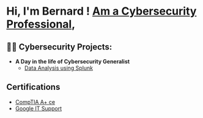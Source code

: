 <h1>Hi, I'm Bernard ! <a href="https://www.linkedin.com/in/bernardogbevire/">Am a Cybersecurity Professional</a>, 

<h2>👨‍💻 Cybersecurity Projects:</h2>

- <b>A Day in the life of Cybersecurity Generalist</b>
  - [Data Analysis using Splunk](https://github.com/Cyberlieutenant/LABURL)

<h2>Certifications</h2>

- [CompTIA A+ ce](https://www.credly.com/badges/d7769ed1-c638-4b7a-9fe7-8b1172e5a0c1/linked_in_profile)
- [Google IT Support ](https://www.credly.com/badges/9947c0fb-dde3-4616-9988-dbc05c28d2fb/linked_in_profile)



<!--
**joshmadakor1/joshmadakor1** is a ✨ _special_ ✨ repository because its `README.md` (this file) appears on your GitHub profile.

Here are some ideas to get you started:

- 🔭 I’m currently working on ...
- 🌱 I’m currently learning ...
- 👯 I’m looking to collaborate on ...
- 🤔 I’m looking for help with ...
- 💬 Ask me about ...
- 📫 How to reach me: ...
- 😄 Pronouns: ...
- ⚡ Fun fact: ...
-->
